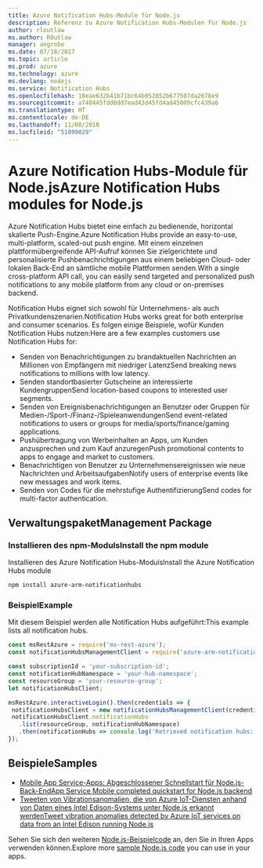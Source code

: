 ```yaml
---
title: Azure Notification Hubs-Module für Node.js
description: Referenz zu Azure Notification Hubs-Modulen für Node.js
author: rloutlaw
ms.author: ROutlaw
manager: angrobe
ms.date: 07/18/2017
ms.topic: article
ms.prod: azure
ms.technology: azure
ms.devlang: nodejs
ms.service: Notification Hubs
ms.openlocfilehash: 18eae632b41b71bc64b052852b677507da2678e9
ms.sourcegitcommit: a748445fdd0dd7ead43d45fd4ad45009cfc439a6
ms.translationtype: HT
ms.contentlocale: de-DE
ms.lasthandoff: 11/08/2018
ms.locfileid: "51099029"
---
```

# <a name="azure-notification-hubs-modules-for-nodejs"></a><span data-ttu-id="4d52b-103">Azure Notification Hubs-Module für Node.js</span><span class="sxs-lookup"><span data-stu-id="4d52b-103">Azure Notification Hubs modules for Node.js</span></span>

<span data-ttu-id="4d52b-104">Azure Notification Hubs bietet eine einfach zu bedienende, horizontal skalierte Push-Engine.</span><span class="sxs-lookup"><span data-stu-id="4d52b-104">Azure Notification Hubs provide an easy-to-use, multi-platform, scaled-out push engine.</span></span> <span data-ttu-id="4d52b-105">Mit einem einzelnen plattformübergreifende API-Aufruf können Sie zielgerichtete und personalisierte Pushbenachrichtigungen aus einem beliebigen Cloud- oder lokalen Back-End an sämtliche mobile Plattformen senden.</span><span class="sxs-lookup"><span data-stu-id="4d52b-105">With a single cross-platform API call, you can easily send targeted and personalized push notifications to any mobile platform from any cloud or on-premises backend.</span></span>

<span data-ttu-id="4d52b-106">Notification Hubs eignet sich sowohl für Unternehmens- als auch Privatkundenszenarien.</span><span class="sxs-lookup"><span data-stu-id="4d52b-106">Notification Hubs works great for both enterprise and consumer scenarios.</span></span> <span data-ttu-id="4d52b-107">Es folgen einige Beispiele, wofür Kunden Notification Hubs nutzen:</span><span class="sxs-lookup"><span data-stu-id="4d52b-107">Here are a few examples customers use Notification Hubs for:</span></span>
- <span data-ttu-id="4d52b-108">Senden von Benachrichtigungen zu brandaktuellen Nachrichten an Millionen von Empfängern mit niedriger Latenz</span><span class="sxs-lookup"><span data-stu-id="4d52b-108">Send breaking news notifications to millions with low latency.</span></span>
- <span data-ttu-id="4d52b-109">Senden standortbasierter Gutscheine an interessierte Kundengruppen</span><span class="sxs-lookup"><span data-stu-id="4d52b-109">Send location-based coupons to interested user segments.</span></span>
- <span data-ttu-id="4d52b-110">Senden von Ereignisbenachrichtigungen an Benutzer oder Gruppen für Medien-/Sport-/Finanz-/Spieleanwendungen</span><span class="sxs-lookup"><span data-stu-id="4d52b-110">Send event-related notifications to users or groups for media/sports/finance/gaming applications.</span></span>
- <span data-ttu-id="4d52b-111">Pushübertragung von Werbeinhalten an Apps, um Kunden anzusprechen und zum Kauf anzuregen</span><span class="sxs-lookup"><span data-stu-id="4d52b-111">Push promotional contents to apps to engage and market to customers.</span></span>
- <span data-ttu-id="4d52b-112">Benachrichtigen von Benutzer zu Unternehmensereignissen wie neue Nachrichten und Arbeitsaufgaben</span><span class="sxs-lookup"><span data-stu-id="4d52b-112">Notify users of enterprise events like new messages and work items.</span></span>
- <span data-ttu-id="4d52b-113">Senden von Codes für die mehrstufige Authentifizierung</span><span class="sxs-lookup"><span data-stu-id="4d52b-113">Send codes for multi-factor authentication.</span></span>

## <a name="management-package"></a><span data-ttu-id="4d52b-114">Verwaltungspaket</span><span class="sxs-lookup"><span data-stu-id="4d52b-114">Management Package</span></span>

### <a name="install-the-npm-module"></a><span data-ttu-id="4d52b-115">Installieren des npm-Moduls</span><span class="sxs-lookup"><span data-stu-id="4d52b-115">Install the npm module</span></span>

<span data-ttu-id="4d52b-116">Installieren des Azure Notification Hubs-Moduls</span><span class="sxs-lookup"><span data-stu-id="4d52b-116">Install the Azure Notification Hubs module</span></span> 

```bash
npm install azure-arm-notificationhubs
```

### <a name="example"></a><span data-ttu-id="4d52b-117">Beispiel</span><span class="sxs-lookup"><span data-stu-id="4d52b-117">Example</span></span>

<span data-ttu-id="4d52b-118">Mit diesem Beispiel werden alle Notification Hubs aufgeführt:</span><span class="sxs-lookup"><span data-stu-id="4d52b-118">This example lists all notification hubs.</span></span>

 ```javascript
const msRestAzure = require('ms-rest-azure');
const notificationHubsManagementClient = require('azure-arm-notificationhubs');

const subscriptionId = 'your-subscription-id';
const notificationHubNamespace = 'your-hub-namespace';
const resourceGroup = 'your-resource-group';
let notificationHubsClient;

msRestAzure.interactiveLogin().then(credentials => {
  notificationHubsClient = new notificationHubsManagementClient(credentials, subscriptionId);
  notificationHubsClient.notificationHubs
    .list(resourceGroup, notificationHubNamespace)
    .then(notificationHubs => console.log('Retrieved notification hubs: ', notificationHubs));
});
```

## <a name="samples"></a><span data-ttu-id="4d52b-119">Beispiele</span><span class="sxs-lookup"><span data-stu-id="4d52b-119">Samples</span></span>

* [<span data-ttu-id="4d52b-120">Mobile App Service-Apps: Abgeschlossener Schnellstart für Node.js-Back-End</span><span class="sxs-lookup"><span data-stu-id="4d52b-120">App Service Mobile completed quickstart for Node.js backend</span></span>](https://azure.microsoft.com/resources/samples/app-service-mobile-nodejs-backend-quickstart/)
* [<span data-ttu-id="4d52b-121">Tweeten von Vibrationsanomalien, die von Azure IoT-Diensten anhand von Daten eines Intel Edison-Systems unter Node.js erkannt werden</span><span class="sxs-lookup"><span data-stu-id="4d52b-121">Tweet vibration anomalies detected by Azure IoT services on data from an Intel Edison running Node.js</span></span>](https://azure.microsoft.com/resources/samples/iot-hub-nodejs-intel-edison-vibration-anomaly-detection/)

<span data-ttu-id="4d52b-122">Sehen Sie sich den weiteren [Node.js-Beispielcode](https://azure.microsoft.com/resources/samples/?platform=nodejs) an, den Sie in Ihren Apps verwenden können.</span><span class="sxs-lookup"><span data-stu-id="4d52b-122">Explore more [sample Node.js code](https://azure.microsoft.com/resources/samples/?platform=nodejs) you can use in your apps.</span></span>
